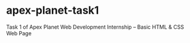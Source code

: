 # apex-planet-task1
Task 1 of Apex Planet Web Development Internship – Basic HTML &amp; CSS Web Page
